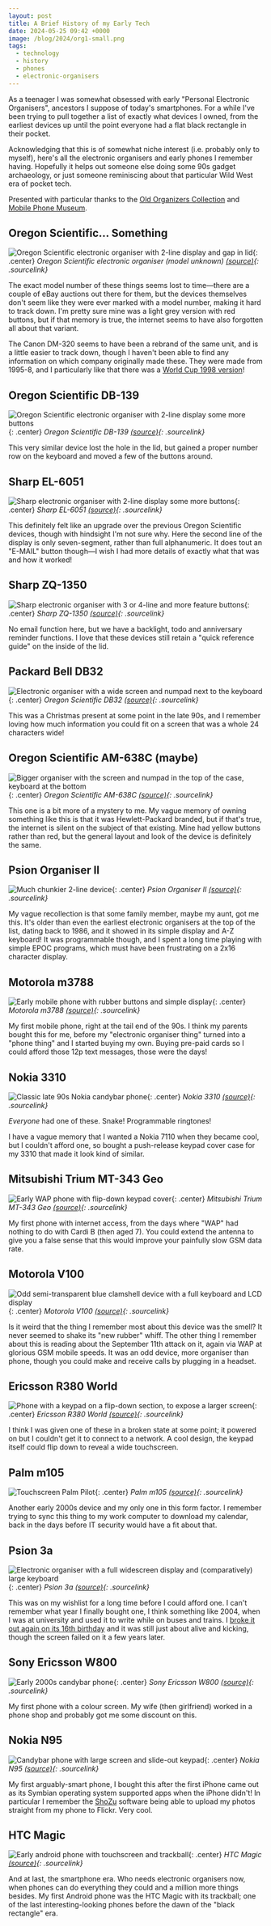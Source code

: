```yaml
---
layout: post
title: A Brief History of my Early Tech
date: 2024-05-25 09:42 +0000
image: /blog/2024/org1-small.png
tags:
  - technology
  - history
  - phones
  - electronic-organisers
---
```


As a teenager I was somewhat obsessed with early "Personal Electronic Organisers", ancestors I suppose of today's smartphones. For a while I've been trying to pull together a list of exactly what devices I owned, from the earliest devices up until the point everyone had a flat black rectangle in their pocket.

Acknowledging that this is of somewhat niche interest (i.e. probably only to myself), here's all the electronic organisers and early phones I remember having. Hopefully it helps out someone else doing some 90s gadget archaeology, or just someone reminiscing about that particular Wild West era of pocket tech.

Presented with particular thanks to the [Old Organizers Collection](https://old-organizers.com/index.htm) and [Mobile Phone Museum](https://www.mobilephonemuseum.com/).

## Oregon Scientific... Something

![Oregon Scientific electronic organiser with 2-line display and gap in lid](/blog/2024/org1.png){: .center}
*Oregon Scientific electronic organiser (model unknown) [(source)](https://www.ebay.co.uk/itm/156205873051){: .sourcelink}*

The exact model number of these things seems lost to time&mdash;there are a couple of eBay auctions out there for them, but the devices themselves don't seem like they were ever marked with a model number, making it hard to track down. I'm pretty sure mine was a light grey version with red buttons, but if that memory is true, the internet seems to have also forgotten all about that variant.

The Canon DM-320 seems to have been a rebrand of the same unit, and is a little easier to track down, though I haven't been able to find any information on which company originally made these. They were made from 1995-8, and I particularly like that there was a [World Cup 1998 version](https://old-organizers.com/MorePicts/MP145.htm)!

## Oregon Scientific DB-139

![Oregon Scientific electronic organiser with 2-line display some more buttons](/blog/2024/org2.png){: .center}
*Oregon Scientific DB-139 [(source)](https://www.ebay.it/itm/254215956017){: .sourcelink}*

This very similar device lost the hole in the lid, but gained a proper number row on the keyboard and moved a few of the buttons around.

## Sharp EL-6051

![Sharp electronic organiser with 2-line display some more buttons](/blog/2024/org3.jpg){: .center}
*Sharp EL-6051 [(source)](https://old-organizers.com/MorePicts/MP28.htm){: .sourcelink}*

This definitely felt like an upgrade over the previous Oregon Scientific devices, though with hindsight I'm not sure why. Here the second line of the display is only seven-segment, rather than full alphanumeric. It does tout an "E-MAIL" button though&mdash;I wish I had more details of exactly what that was and how it worked!

## Sharp ZQ-1350

![Sharp electronic organiser with 3 or 4-line and more feature buttons](/blog/2024/org4.jpg){: .center}
*Sharp ZQ-1350 [(source)](https://www.computinghistory.org.uk/det/26491/Sharp-ZQ-1350-32KB-Electronic-Organizer/){: .sourcelink}*

No email function here, but we have a backlight, todo and anniversary reminder functions. I love that these devices still retain a "quick reference guide" on the inside of the lid.

## Packard Bell DB32

![Electronic organiser with a wide screen and numpad next to the keyboard](/blog/2024/org6.jpg){: .center}
*Oregon Scientific DB32 [(source)](https://old-organizers.com/MorePicts/MP416.htm){: .sourcelink}*

This was a Christmas present at some point in the late 90s, and I remember loving how much information you could fit on a screen that was a whole 24 characters wide!

## Oregon Scientific AM-638C (maybe)

![Bigger organiser with the screen and numpad in the top of the case, keyboard at the bottom](/blog/2024/org5.jpg){: .center}
*Oregon Scientific AM-638C [(source)](https://old-organizers.com/MorePicts/MP286.htm){: .sourcelink}*

This one is a bit more of a mystery to me. My vague memory of owning something like this is that it was Hewlett-Packard branded, but if that's true, the internet is silent on the subject of that existing. Mine had yellow buttons rather than red, but the general layout and look of the device is definitely the same.

## Psion Organiser II

![Much chunkier 2-line device](/blog/2024/org7.jpeg){: .center}
*Psion Organiser II [(source)](http://www.breakintoprogram.co.uk/my-collection/psion-organiser-ii){: .sourcelink}*

My vague recollection is that some family member, maybe my aunt, got me this. It's older than even the earliest electronic organisers at the top of the list, dating back to 1986, and it showed in its simple display and A-Z keyboard! It was programmable though, and I spent a long time playing with simple EPOC programs, which must have been frustrating on a 2x16 character display.

## Motorola m3788

![Early mobile phone with rubber buttons and simple display](/blog/2024/org8.jpg){: .center}
*Motorola m3788 [(source)](https://www.mobilephonemuseum.com/phone-detail/m3788){: .sourcelink}*

My first mobile phone, right at the tail end of the 90s. I think my parents bought this for me, before my "electronic organiser thing" turned into a "phone thing" and I started buying my own. Buying pre-paid cards so I could afford those 12p text messages, those were the days!

## Nokia 3310

![Classic late 90s Nokia candybar phone](/blog/2024/org11.jpg){: .center}
*Nokia 3310 [(source)](https://en.wikipedia.org/wiki/Nokia_3310){: .sourcelink}*

*Everyone* had one of these. Snake! Programmable ringtones!

I have a vague memory that I wanted a Nokia 7110 when they became cool, but I couldn't afford one, so bought a push-release keypad cover case for my 3310 that made it look kind of similar.

## Mitsubishi Trium MT-343 Geo

![Early WAP phone with flip-down keypad cover](/blog/2024/org12.png){: .center}
*Mitsubishi Trium MT-343 Geo [(source)](https://www.mobilephonemuseum.com/phone-detail/trium-mt-343-geo){: .sourcelink}*

My first phone with internet access, from the days where "WAP" had nothing to do with Cardi B (then aged 7). You could extend the antenna to give you a false sense that this would improve your painfully slow GSM data rate.

## Motorola V100

![Odd semi-transparent blue clamshell device with a full keyboard and LCD display](/blog/2024/org13.jpeg){: .center}
*Motorola V100 [(source)](https://www.mobilephonemuseum.com/phone-detail/vbox-v100){: .sourcelink}*

Is it weird that the thing I remember most about this device was the smell? It never seemed to shake its "new rubber" whiff. The other thing I remember about this is reading about the September 11th attack on it, again via WAP at glorious GSM mobile speeds. It was an odd device, more organiser than phone, though you could make and receive calls by plugging in a headset.

## Ericsson R380 World

![Phone with a keypad on a flip-down section, to expose a larger screen](/blog/2024/org14.jpg){: .center}
*Ericsson R380 World [(source)](https://www.phonescoop.com/phones/photos.php?p=87#gg=0&gp=114){: .sourcelink}*

I think I was given one of these in a broken state at some point; it powered on but I couldn't get it to connect to a network. A cool design, the keypad itself could flip down to reveal a wide touchscreen.

## Palm m105

![Touchscreen Palm Pilot](/blog/2024/org10.jpg){: .center}
*Palm m105 [(source)](https://old-organizers.com/MorePicts/MP150.htm){: .sourcelink}*

Another early 2000s device and my only one in this form factor. I remember trying to sync this thing to my work computer to download my calendar, back in the days before IT security would have a fit about that.

## Psion 3a

![Electronic organiser with a full widescreen display and (comparatively) large keyboard](/blog/2024/org9.jpg){: .center}
*Psion 3a [(source)](https://en.wikipedia.org/wiki/Psion_Series_3){: .sourcelink}*

This was on my wishlist for a long time before I could afford one. I can't remember what year I finally bought one, I think something like 2004, when I was at university and used it to write while on buses and trains. I [broke it out again on its 16th birthday](/blog/coming-of-age/) and it was still just about alive and kicking, though the screen failed on it a few years later.

## Sony Ericsson W800

![Early 2000s candybar phone](/blog/2024/org15.jpg){: .center}
*Sony Ericsson W800 [(source)](https://en.wikipedia.org/wiki/Sony_Ericsson_W800){: .sourcelink}*

My first phone with a colour screen. My wife (then girlfriend) worked in a phone shop and probably got me some discount on this.

## Nokia N95

![Candybar phone with large screen and slide-out keypad](/blog/2024/org16.jpg){: .center}
*Nokia N95 [(source)](https://en.wikipedia.org/wiki/Nokia_N95){: .sourcelink}*

My first arguably-smart phone, I bought this after the first iPhone came out as its Symbian operating system supported apps when the iPhone didn't! In particular I remember the [ShoZu](https://www.youtube.com/watch?v=ZuML5QF-j0k) software being able to upload my photos straight from my phone to Flickr. Very cool.

## HTC Magic

![Early android phone with touchscreen and trackball](/blog/2024/org17.jpg){: .center}
*HTC Magic [(source)](https://en.wikipedia.org/wiki/HTC_Magic){: .sourcelink}*

And at last, the smartphone era. Who needs electronic organisers now, when phones can do everything they could and a million more things besides. My first Android phone was the HTC Magic with its trackball; one of the last interesting-looking phones before the dawn of the "black rectangle" era.
